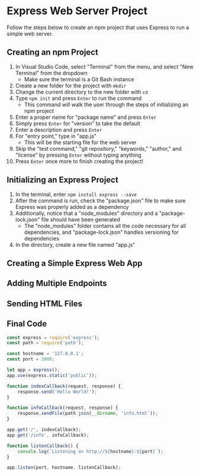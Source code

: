 # Express Web Server Project
Follow the steps below to create an npm project that uses Express to run a simple web server.

## Creating an npm Project
1. In Visual Studio Code, select "Terminal" from the menu, and select "New Terminal" from the dropdown
    - Make sure the terminal is a Git Bash instance
1. Create a new folder for the project with `mkdir`
1. Change the current directory to the new folder with `cd`
1. Type `npm init` and press `Enter` to run the command
    - This command will walk the user through the steps of initializing an npm project
1. Enter a proper name for "package name" and press `Enter`
1. Simply press `Enter` for "version" to take the default
1. Enter a description and press `Enter`
1. For "entry point," type in "app.js"
    - This will be the starting file for the web server
1. Skip the "test command," "git repository," "keywords," "author," and "license" by pressing `Enter` without typing anything
1. Press `Enter` once more to finish creating the project!

## Initializing an Express Project
1. In the terminal, enter `npm install express --save`
1. After the command is run, check the "package.json" file to make sure Express was properly added as a dependency
1. Additionally, notice that a "node_modules" directory and a "package-lock.json" file should have been generated
    - The "node_modules" folder contains all the code necessary for all dependencies, and "package-lock.json" handles versioning for dependencies
1. In the directory, create a new file named "app.js"

## Creating a Simple Express Web App

## Adding Multiple Endpoints

## Sending HTML Files

## Final Code
```js
const express = require('express');
const path = require('path');

const hostname = '127.0.0.1';
const port = 3000;

let app = express();
app.use(express.static('public'));

function indexCallback(request, response) {
    response.send('Hello World!');
}

function infoCallback(request, response) {
    response.sendFile(path.join(__dirname, 'info.html'));
}

app.get('/', indexCallback);
app.get('/info', infoCallback);

function listenCallback() {
    console.log(`Listening on http://${hostname}:${port}`);
}

app.listen(port, hostname, listenCallback);
```